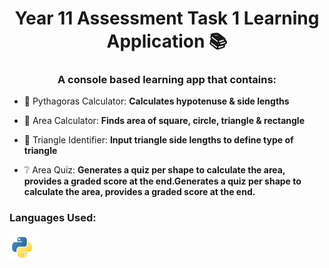 <h1 align="center">Year 11 Assessment Task 1 Learning Application 📚</h1>
<h3 align="center">A console based learning app that contains:</h3>

- 📐 Pythagoras Calculator: **Calculates hypotenuse & side lengths**

- 🧮 Area Calculator: **Finds area of square, circle, triangle & rectangle**

- 🔎 Triangle Identifier: **Input triangle side lengths to define type of triangle**

- ❔ Area Quiz: **Generates a quiz per shape to calculate the area, provides a graded score at the end.Generates a quiz per shape to calculate the area, provides a graded score at the end.**

<h3 align="left">Languages Used:</h3>
<p align="left"> <a href="https://www.python.org" target="_blank" rel="noreferrer"> <img src="https://raw.githubusercontent.com/devicons/devicon/master/icons/python/python-original.svg" alt="python" width="40" height="40"/> </a> </p>

